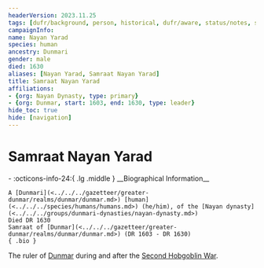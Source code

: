 ```yaml
---
headerVersion: 2023.11.25
tags: [dufr/background, person, historical, dufr/aware, status/notes, status/unknown]
campaignInfo:
name: Nayan Yarad
species: human
ancestry: Dunmari
gender: male
died: 1630
aliases: [Nayan Yarad, Samraat Nayan Yarad]
title: Samraat Nayan Yarad
affiliations:
- {org: Nayan Dynasty, type: primary}
- {org: Dunmar, start: 1603, end: 1630, type: leader}
hide_toc: true
hide: [navigation]
---
```

# Samraat Nayan Yarad
<div class="grid cards ext-narrow-margin ext-one-column" markdown>
- :octicons-info-24:{ .lg .middle } __Biographical Information__

    A [Dunmari](<../../../gazetteer/greater-dunmar/realms/dunmar/dunmar.md>) [human](<../../../species/humans/humans.md>) (he/him), of the [Nayan dynasty](<../../../groups/dunmari-dynasties/nayan-dynasty.md>)  
    Died DR 1630  
    Samraat of [Dunmar](<../../../gazetteer/greater-dunmar/realms/dunmar/dunmar.md>) (DR 1603 - DR 1630)  
    { .bio }

</div>


The ruler of [Dunmar](<../../../gazetteer/greater-dunmar/realms/dunmar/dunmar.md>) during and after the [Second Hobgoblin War](<../../../events/1600s/second-hobgoblin-war.md>).

